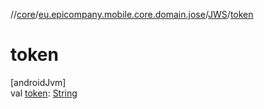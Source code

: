 //[core](../../../index.md)/[eu.epicompany.mobile.core.domain.jose](../index.md)/[JWS](index.md)/[token](token.md)

# token

[androidJvm]\
val [token](token.md): [String](https://kotlinlang.org/api/latest/jvm/stdlib/kotlin/-string/index.html)
